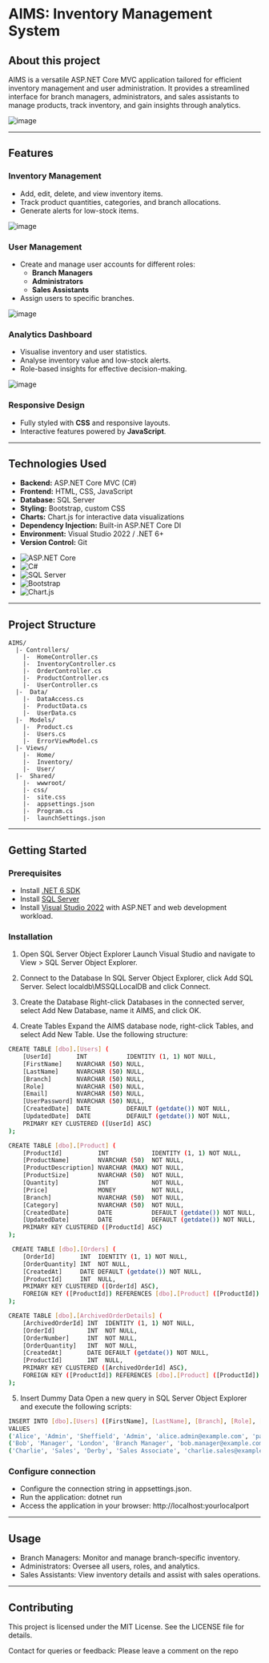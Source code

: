 # AIMS: Inventory Management System

## About this project
AIMS is a versatile ASP.NET Core MVC application tailored for efficient inventory management and user administration. It provides a streamlined interface for branch managers, administrators, and sales assistants to manage products, track inventory, and gain insights through analytics.

![image](https://github.com/user-attachments/assets/1cd265f5-9131-4248-89c4-229f60515b1b)

---

## Features
### Inventory Management
- Add, edit, delete, and view inventory items.
- Track product quantities, categories, and branch allocations.
- Generate alerts for low-stock items.

![image](https://github.com/user-attachments/assets/25424f58-d270-437e-8d41-7a310c77e234)

### User Management
- Create and manage user accounts for different roles:
  - **Branch Managers**
  - **Administrators**
  - **Sales Assistants**
- Assign users to specific branches.

![image](https://github.com/user-attachments/assets/0612d249-1c6b-4ec2-86e0-479f7ec3e478)

### Analytics Dashboard
- Visualise inventory and user statistics.
- Analyse inventory value and low-stock alerts.
- Role-based insights for effective decision-making.

![image](https://github.com/user-attachments/assets/5d41ccd5-eb84-4628-948e-7ba7967ad974)

### Responsive Design
- Fully styled with **CSS** and responsive layouts.
- Interactive features powered by **JavaScript**.

---

## Technologies Used
- **Backend:** ASP.NET Core MVC (C#)
- **Frontend:** HTML, CSS, JavaScript
- **Database:** SQL Server
- **Styling:** Bootstrap, custom CSS
- **Charts:** Chart.js for interactive data visualizations
- **Dependency Injection:** Built-in ASP.NET Core DI
- **Environment:** Visual Studio 2022 / .NET 6+
- **Version Control:** Git
* ![ASP.NET Core](https://img.shields.io/badge/-ASP.NET%20Core-5C2D91?style=for-the-badge&logo=.net&logoColor=white)
* ![C#](https://img.shields.io/badge/-C%23-239120?style=for-the-badge&logo=csharp&logoColor=white)
* ![SQL Server](https://img.shields.io/badge/-SQL%20Server-CC2927?style=for-the-badge&logo=microsoft-sql-server&logoColor=white)
* ![Bootstrap](https://img.shields.io/badge/-Bootstrap-563D7C?style=for-the-badge&logo=bootstrap&logoColor=white)
* ![Chart.js](https://img.shields.io/badge/-Chart.js-FF6384?style=for-the-badge&logo=chartdotjs&logoColor=white)
---

## Project Structure

```
AIMS/ 
  |- Controllers/ 
    |-  HomeController.cs 
    |-  InventoryController.cs  
    |-  OrderController.cs  
    |-  ProductController.cs  
    |-  UserController.cs 
  |-  Data/  
    |-  DataAccess.cs  
    |-  ProductData.cs  
    |-  UserData.cs 
  |-  Models/  
    |-  Product.cs  
    |-  Users.cs  
    |-  ErrorViewModel.cs 
  |- Views/  
    |-  Home/  
    |-  Inventory/  
    |-  User/  
  |-  Shared/ 
    |-  wwwroot/  
    |- css/  
    |-  site.css 
    |-  appsettings.json 
    |-  Program.cs 
    |-  launchSettings.json
```

---

## Getting Started

### Prerequisites
- Install [.NET 6 SDK](https://dotnet.microsoft.com/download/dotnet/6.0)
- Install [SQL Server](https://www.microsoft.com/en-us/sql-server/sql-server-downloads)
- Install [Visual Studio 2022](https://visualstudio.microsoft.com/) with ASP.NET and web development workload.

### Installation

1. Open SQL Server Object Explorer
Launch Visual Studio and navigate to View > SQL Server Object Explorer.

2. Connect to the Database
In SQL Server Object Explorer, click Add SQL Server. Select localdb\MSSQLLocalDB and click Connect.

3. Create the Database
Right-click Databases in the connected server, select Add New Database, name it AIMS, and click OK.

4. Create Tables
Expand the AIMS database node, right-click Tables, and select Add New Table. Use the following structure:

```bash
CREATE TABLE [dbo].[Users] (
    [UserId]       INT           IDENTITY (1, 1) NOT NULL,
    [FirstName]    NVARCHAR (50) NULL,
    [LastName]     NVARCHAR (50) NULL,
    [Branch]       NVARCHAR (50) NULL,
    [Role]         NVARCHAR (50) NULL,
    [Email]        NVARCHAR (50) NULL,
    [UserPassword] NVARCHAR (50) NULL,
    [CreatedDate]  DATE          DEFAULT (getdate()) NOT NULL,
    [UpdatedDate]  DATE          DEFAULT (getdate()) NOT NULL,
    PRIMARY KEY CLUSTERED ([UserId] ASC)
);
```

```bash
CREATE TABLE [dbo].[Product] (
    [ProductId]          INT            IDENTITY (1, 1) NOT NULL,
    [ProductName]        NVARCHAR (50)  NOT NULL,
    [ProductDescription] NVARCHAR (MAX) NOT NULL,
    [ProductSize]        NVARCHAR (50)  NOT NULL,
    [Quantity]           INT            NOT NULL,
    [Price]              MONEY          NOT NULL,
    [Branch]             NVARCHAR (50)  NOT NULL,
    [Category]           NVARCHAR (50)  NOT NULL,
    [CreatedDate]        DATE           DEFAULT (getdate()) NOT NULL,
    [UpdatedDate]        DATE           DEFAULT (getdate()) NOT NULL,
    PRIMARY KEY CLUSTERED ([ProductId] ASC)
);
```

```bash
 CREATE TABLE [dbo].[Orders] (
    [OrderId]       INT  IDENTITY (1, 1) NOT NULL,
    [OrderQuantity] INT  NOT NULL,
    [CreatedAt]     DATE DEFAULT (getdate()) NOT NULL,
    [ProductId]     INT  NULL,
    PRIMARY KEY CLUSTERED ([OrderId] ASC),
    FOREIGN KEY ([ProductId]) REFERENCES [dbo].[Product] ([ProductId])
);
```

```bash
CREATE TABLE [dbo].[ArchivedOrderDetails] (
    [ArchivedOrderId] INT  IDENTITY (1, 1) NOT NULL,
    [OrderId]         INT  NOT NULL,
    [OrderNumber]     INT  NOT NULL,
    [OrderQuantity]   INT  NOT NULL,
    [CreatedAt]       DATE DEFAULT (getdate()) NOT NULL,
    [ProductId]       INT  NULL,
    PRIMARY KEY CLUSTERED ([ArchivedOrderId] ASC),
    FOREIGN KEY ([ProductId]) REFERENCES [dbo].[Product] ([ProductId])
);
```

5. Insert Dummy Data Open a new query in SQL Server Object Explorer and execute the following scripts:

```bash
INSERT INTO [dbo].[Users] ([FirstName], [LastName], [Branch], [Role], [Email], [UserPassword], [CreatedDate], [UpdatedDate])
VALUES 
('Alice', 'Admin', 'Sheffield', 'Admin', 'alice.admin@example.com', 'password123', '2025-01-01 19:08:08.790', '2025-01-01 19:08:08.790'),
('Bob', 'Manager', 'London', 'Branch Manager', 'bob.manager@example.com', 'password123', '2025-01-01 19:08:08.790', '2025-01-01 19:08:08.790'),
('Charlie', 'Sales', 'Derby', 'Sales Associate', 'charlie.sales@example.com', 'password123', '2025-01-01 19:08:08.790', '2025-01-01 19:08:08.790');
```

### Configure connection
- Configure the connection string in appsettings.json.
- Run the application: dotnet run
- Access the application in your browser:  http://localhost:yourlocalport

---

## Usage
- Branch Managers: Monitor and manage branch-specific inventory.
- Administrators: Oversee all users, roles, and analytics.
- Sales Assistants: View inventory details and assist with sales operations.

---

## Contributing

This project is licensed under the MIT License. See the LICENSE file for details.

Contact for queries or feedback: Please leave a comment on the repo
